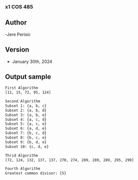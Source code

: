 ### x1 COS 485

## Author 
-Jere Perisic
## Version 
- January 30th, 2024


## Output sample 

```bash
First Algorithm
[11, 15, 72, 95, 124]

Second Algorithm
Subset 1: {a, b, c}
Subset 2: {a, b, d}
Subset 3: {a, b, e}
Subset 4: {a, c, d}
Subset 5: {a, c, e}
Subset 6: {a, d, e}
Subset 7: {b, c, d}
Subset 8: {b, c, e}
Subset 9: {b, d, e}
Subset 10: {c, d, e}

Thrid Algorithm
[72, 124, 132, 137, 137, 270, 274, 289, 289, 289, 295, 299]

Fourth Algorithm
Greatest common divisor: {5}
```
